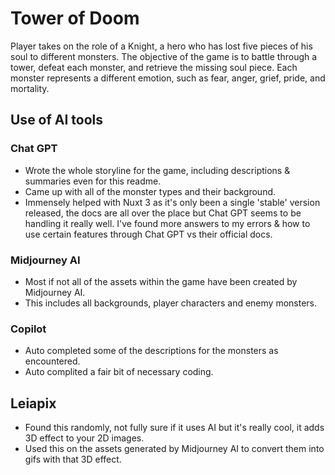 # Tower of Doom
Player takes on the role of a Knight, a hero who has lost five pieces of his soul to different monsters. The objective of the game is to battle through a tower, defeat each monster, and retrieve the missing soul piece. Each monster represents a different emotion, such as fear, anger, grief, pride, and mortality.
## Use of AI tools
### Chat GPT
 - Wrote the whole storyline for the game, including descriptions & summaries even for this readme.
 - Came up with all of the monster types and their background.
 - Immensely helped with Nuxt 3 as it's only been a single 'stable' version released, the docs are all over the place but Chat GPT seems to be handling it really well. I've found more answers to my errors & how to use certain features through Chat GPT vs their official docs. 

### Midjourney AI
 - Most if not all of the assets within the game have been created by Midjourney AI.
 - This includes all backgrounds, player characters and enemy monsters.

### Copilot
 - Auto completed some of the descriptions for the monsters as encountered.
 - Auto complited a fair bit of necessary coding.

 ## Leiapix
 - Found this randomly, not fully sure if it uses AI but it's really cool, it adds 3D effect to your 2D images.
 - Used this on the assets generated by Midjourney AI to convert them into gifs with that 3D effect.
